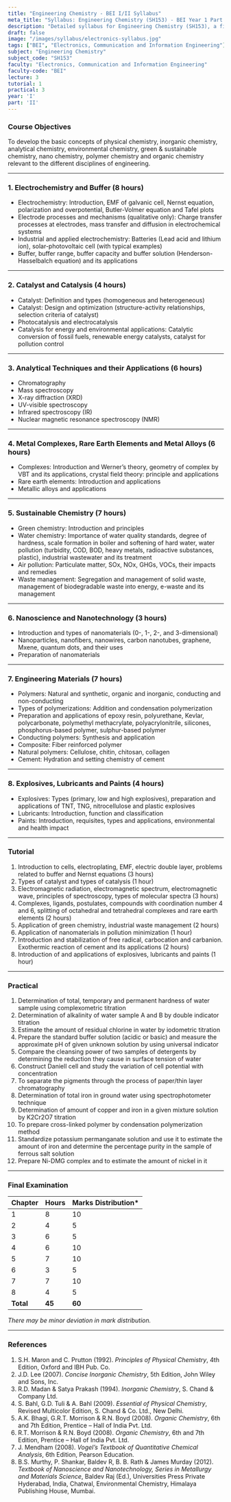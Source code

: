 ```yaml
---
title: "Engineering Chemistry - BEI I/II Syllabus"
meta_title: "Syllabus: Engineering Chemistry (SH153) - BEI Year 1 Part 2 | IOE Notes"
description: "Detailed syllabus for Engineering Chemistry (SH153), a first year, second part subject in the IOE BEI program."
draft: false
image: "/images/syllabus/electronics-syllabus.jpg"
tags: ["BEI", "Electronics, Communication and Information Engineering"]
subject: "Engineering Chemistry"
subject_code: "SH153"
faculty: "Electronics, Communication and Information Engineering"
faculty-code: "BEI"
lecture: 3
tutorial: 1
practical: 3
year: 'I'
part: 'II'
---
```

### Course Objectives
To develop the basic concepts of physical chemistry, inorganic chemistry, analytical chemistry, environmental chemistry, green & sustainable chemistry, nano chemistry, polymer chemistry and organic chemistry relevant to the different disciplines of engineering.

---

### 1. Electrochemistry and Buffer (8 hours)
- Electrochemistry: Introduction, EMF of galvanic cell, Nernst equation, polarization and overpotential, Butler-Volmer equation and Tafel plots
- Electrode processes and mechanisms (qualitative only): Charge transfer processes at electrodes, mass transfer and diffusion in electrochemical systems
- Industrial and applied electrochemistry: Batteries (Lead acid and lithium ion), solar-photovoltaic cell (with typical examples)
- Buffer, buffer range, buffer capacity and buffer solution (Henderson-Hasselbalch equation) and its applications

---

### 2. Catalyst and Catalysis (4 hours)
- Catalyst: Definition and types (homogeneous and heterogeneous)
- Catalyst: Design and optimization (structure-activity relationships, selection criteria of catalyst)
- Photocatalysis and electrocatalysis
- Catalysis for energy and environmental applications: Catalytic conversion of fossil fuels, renewable energy catalysts, catalyst for pollution control

---

### 3. Analytical Techniques and their Applications (6 hours)
- Chromatography
- Mass spectroscopy
- X-ray diffraction (XRD)
- UV-visible spectroscopy
- Infrared spectroscopy (IR)
- Nuclear magnetic resonance spectroscopy (NMR)

---

### 4. Metal Complexes, Rare Earth Elements and Metal Alloys (6 hours)
- Complexes: Introduction and Werner’s theory, geometry of complex by VBT and its applications, crystal field theory: principle and applications
- Rare earth elements: Introduction and applications
- Metallic alloys and applications

---

### 5. Sustainable Chemistry (7 hours)
- Green chemistry: Introduction and principles
- Water chemistry: Importance of water quality standards, degree of hardness, scale formation in boiler and softening of hard water, water pollution (turbidity, COD, BOD, heavy metals, radioactive substances, plastic), industrial wastewater and its treatment
- Air pollution: Particulate matter, SOx, NOx, GHGs, VOCs, their impacts and remedies
- Waste management: Segregation and management of solid waste, management of biodegradable waste into energy, e-waste and its management

---

### 6. Nanoscience and Nanotechnology (3 hours)
- Introduction and types of nanomaterials (0-, 1-, 2-, and 3-dimensional)
- Nanoparticles, nanofibers, nanowires, carbon nanotubes, graphene, Mxene, quantum dots, and their uses
- Preparation of nanomaterials

---

### 7. Engineering Materials (7 hours)
- Polymers: Natural and synthetic, organic and inorganic, conducting and non-conducting
- Types of polymerizations: Addition and condensation polymerization
- Preparation and applications of epoxy resin, polyurethane, Kevlar, polycarbonate, polymethyl methacrylate, polyacrylonitrile, silicones, phosphorus-based polymer, sulphur-based polymer
- Conducting polymers: Synthesis and application
- Composite: Fiber reinforced polymer
- Natural polymers: Cellulose, chitin, chitosan, collagen
- Cement: Hydration and setting chemistry of cement

---

### 8. Explosives, Lubricants and Paints (4 hours)
- Explosives: Types (primary, low and high explosives), preparation and applications of TNT, TNG, nitrocellulose and plastic explosives
- Lubricants: Introduction, function and classification
- Paints: Introduction, requisites, types and applications, environmental and health impact

---

### Tutorial
1. Introduction to cells, electroplating, EMF, electric double layer, problems related to buffer and Nernst equations (3 hours)
2. Types of catalyst and types of catalysis (1 hour)
3. Electromagnetic radiation, electromagnetic spectrum, electromagnetic wave, principles of spectroscopy, types of molecular spectra (3 hours)
4. Complexes, ligands, postulates, compounds with coordination number 4 and 6, splitting of octahedral and tetrahedral complexes and rare earth elements (2 hours)
5. Application of green chemistry, industrial waste management (2 hours)
6. Application of nanomaterials in pollution minimization (1 hour)
7. Introduction and stabilization of free radical, carbocation and carbanion. Exothermic reaction of cement and its applications (2 hours)
8. Introduction of and applications of explosives, lubricants and paints (1 hour)

---

### Practical
1. Determination of total, temporary and permanent hardness of water sample using complexometric titration
2. Determination of alkalinity of water sample A and B by double indicator titration
3. Estimate the amount of residual chlorine in water by iodometric titration
4. Prepare the standard buffer solution (acidic or basic) and measure the approximate pH of given unknown solution by using universal indicator
5. Compare the cleansing power of two samples of detergents by determining the reduction they cause in surface tension of water
6. Construct Daniell cell and study the variation of cell potential with concentration
7. To separate the pigments through the process of paper/thin layer chromatography
8. Determination of total iron in ground water using spectrophotometer technique
9. Determination of amount of copper and iron in a given mixture solution by K2Cr2O7 titration
10. To prepare cross-linked polymer by condensation polymerization method
11. Standardize potassium permanganate solution and use it to estimate the amount of iron and determine the percentage purity in the sample of ferrous salt solution
12. Prepare Ni-DMG complex and to estimate the amount of nickel in it

---

### Final Examination
| Chapter | Hours | Marks Distribution* |
|---------|-------|---------------------|
| 1       | 8     | 10                  |
| 2       | 4     | 5                   |
| 3       | 6     | 5                   |
| 4       | 6     | 10                  |
| 5       | 7     | 10                  |
| 6       | 3     | 5                   |
| 7       | 7     | 10                  |
| 8       | 4     | 5                   |
| **Total** | **45** | **60**             |

*There may be minor deviation in mark distribution.*

---

### References
1. S.H. Maron and C. Prutton (1992). *Principles of Physical Chemistry*, 4th Edition, Oxford and IBH Pub. Co.
2. J.D. Lee (2007). *Concise Inorganic Chemistry*, 5th Edition, John Wiley and Sons, Inc.
3. R.D. Madan & Satya Prakash (1994). *Inorganic Chemistry*, S. Chand & Company Ltd.
4. S. Bahl, G.D. Tuli & A. Bahl (2009). *Essential of Physical Chemistry*, Revised Multicolor Edition, S. Chand & Co. Ltd., New Delhi.
5. A.K. Bhagi, G.R.T. Morrison & R.N. Boyd (2008). *Organic Chemistry*, 6th and 7th Edition, Prentice – Hall of India Pvt. Ltd.
6. R.T. Morrison & R.N. Boyd (2008). *Organic Chemistry*, 6th and 7th Edition, Prentice – Hall of India Pvt. Ltd.
7. J. Mendham (2008). *Vogel’s Textbook of Quantitative Chemical Analysis*, 6th Edition, Pearson Education.
8. B.S. Murthy, P. Shankar, Baldev R, B. B. Rath & James Murday (2012). *Textbook of Nanoscience and Nanotechnology, Series in Metallurgy and Materials Science*, Baldev Raj (Ed.), Universities Press Private Hyderabad, India, Chatwal, Environmental Chemistry, Himalaya Publishing House, Mumbai.
